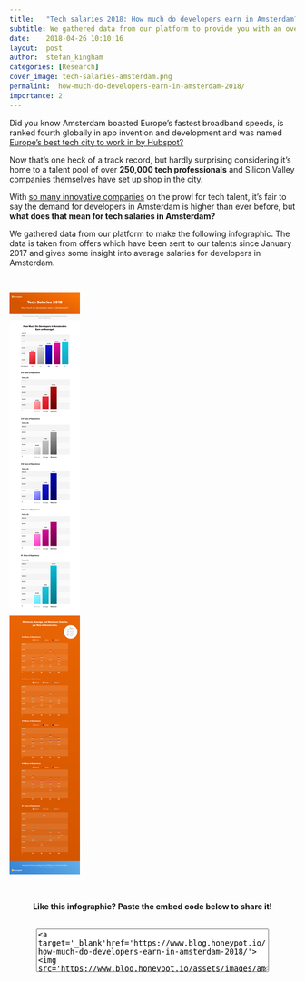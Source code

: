 ```yaml
---
title:   "Tech salaries 2018: How much do developers earn in Amsterdam?"
subtitle: We gathered data from our platform to provide you with an overview of tech salaries in Amsterdam depending on experience and role.
date:    2018-04-26 10:10:16
layout:  post
author:  stefan_kingham
categories: [Research]
cover_image: tech-salaries-amsterdam.png
permalink:  how-much-do-developers-earn-in-amsterdam-2018/
importance: 2
---
```


Did you know Amsterdam boasted Europe’s fastest broadband speeds, is ranked fourth globally in app invention and development and was named [Europe’s best tech city to work in by Hubspot?](https://www.hubspot.com/european-tech-scene/cities?name=amsterdam) 

Now that’s one heck of a track record, but hardly surprising considering it’s home to a talent pool of over **250,000 tech professionals** and Silicon Valley companies themselves have set up shop in the city.

With [so many innovative companies](https://blog.honeypot.io/amsterdam-tech-map/) on the prowl for tech talent, it’s fair to say the demand for developers in Amsterdam is higher than ever before, but **what does that mean for tech salaries in Amsterdam?** 

<!--more-->

We gathered data from our platform to make the following infographic. The data is taken from offers which have been sent to our talents since January 2017 and gives some insight into average salaries for developers in Amsterdam.

<br />

[![Tech Salaries 2018 Amsterdam Infographic](/assets/images/amsterdam-salaries-infographic.png)](/assets/images/amsterdam-salaries-infographic.png)

<br />

<p align="center"><strong>Like this infographic? Paste the embed code below to share it!</strong></p>

<br />

<div align="center"><textarea style="margin: 0px; width: 80%; height: 70px;">&lt;a target='_blank'href='https://www.blog.honeypot.io/how-much-do-developers-earn-in-amsterdam-2018/'&gt;&lt;img src='https://www.blog.honeypot.io/assets/images/amsterdam-salaries-infographic.png' alt='Honeypot - Tech Salaries 2018 in Amsterdam' title='How much do developers earn in Amsterdam?' /&gt;&lt;/a&gt;</textarea></div>
